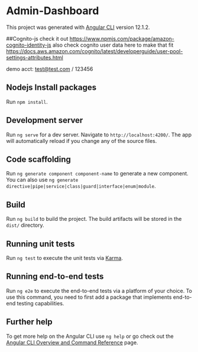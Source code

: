 # Admin-Dashboard

This project was generated with [Angular CLI](https://github.com/angular/angular-cli) version 12.1.2.

##Cognito-js
check it out https://www.npmjs.com/package/amazon-cognito-identity-js
also check cognito user data here to make that fit
https://docs.aws.amazon.com/cognito/latest/developerguide/user-pool-settings-attributes.html

demo acct: test@test.com / 123456
## Nodejs Install packages

Run `npm install`.

## Development server

Run `ng serve` for a dev server. Navigate to `http://localhost:4200/`. The app will automatically reload if you change any of the source files.

## Code scaffolding

Run `ng generate component component-name` to generate a new component. You can also use `ng generate directive|pipe|service|class|guard|interface|enum|module`.

## Build

Run `ng build` to build the project. The build artifacts will be stored in the `dist/` directory.

## Running unit tests

Run `ng test` to execute the unit tests via [Karma](https://karma-runner.github.io).

## Running end-to-end tests

Run `ng e2e` to execute the end-to-end tests via a platform of your choice. To use this command, you need to first add a package that implements end-to-end testing capabilities.

## Further help

To get more help on the Angular CLI use `ng help` or go check out the [Angular CLI Overview and Command Reference](https://angular.io/cli) page.
